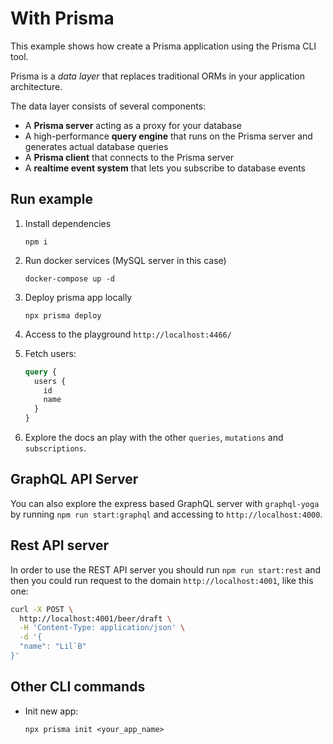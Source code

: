 # With Prisma

This example shows how create a Prisma application using the Prisma CLI tool.

Prisma is a _data layer_ that replaces traditional ORMs in your application architecture.

The data layer consists of several components:

- A **Prisma server** acting as a proxy for your database
- A high-performance **query engine** that runs on the Prisma server and generates actual database queries
- A **Prisma client** that connects to the Prisma server
- A **realtime event system** that lets you subscribe to database events

## Run example

1. Install dependencies

   `npm i`

2. Run docker services (MySQL server in this case)

   `docker-compose up -d`

3. Deploy prisma app locally

   `npx prisma deploy`

4. Access to the playground `http://localhost:4466/`

5. Fetch users:

   ```graphql
   query {
     users {
       id
       name
     }
   }
   ```

6. Explore the docs an play with the other `queries`, `mutations` and `subscriptions`.

## GraphQL API Server

You can also explore the express based GraphQL server with `graphql-yoga` by running `npm run start:graphql` and accessing to `http://localhost:4000`.

## Rest API server

In order to use the REST API server you should run `npm run start:rest` and then you could run request to the domain `http://localhost:4001`, like this one:

```bash
curl -X POST \
  http://localhost:4001/beer/draft \
  -H 'Content-Type: application/json' \
  -d '{
  "name": "Lil`B"
}'
```

## Other CLI commands

- Init new app:

  `npx prisma init <your_app_name>`

